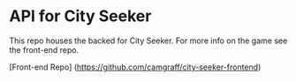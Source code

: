 # API for City Seeker

This repo houses the backed for City Seeker. For more info on the game see the front-end repo.

[Front-end Repo] (https://github.com/camgraff/city-seeker-frontend)
